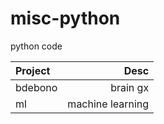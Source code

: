 # misc-python
python code

|Project  | Desc    |
|:--------|--------:|
|bdebono  | brain gx |
|ml       | machine learning |
